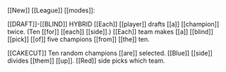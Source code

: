 [[New]] [[League]] [[modes]]: 

[[DRAFT]]-[[BLIND]] HYBRID 
[[Each]] [[player]] drafts [[a]] [[champion]] twice. (Ten [[for]] [[each]] [[side]].) [[Each]] team makes [[a]] [[blind]] [[pick]] [[of]] five champions [[from]] [[the]] ten. 

[[CAKECUT]] 
Ten random champions [[are]] selected. [[Blue]] [[side]] divides [[them]] [[up]]. [[Red]] side picks which team.


